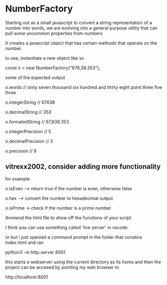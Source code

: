 NumberFactory
=============

Starting out as a small javascript to convert a string representation of a number into words,
we are evolving into a general purpose utility that can pull some uncommon properties from numbers

It creates a javascript object that has certain methods that operate on the number.


to use, instantiate a new object like so

const o = new NumberFactory("676,38.353");

some of the expected output

o.words            // sixty seven thousand six hundred and thirty eight point three five three

o.integerString    // 67638

o.decimalString    // 353

o.formatedString   // 67,638.353

o.integerPrecision // 5

o.decimalPrecision // 3

o.precision        // 8


vitrexx2002, consider adding more functionality
-----------------------------------------------
 
for example

o.isEven --> return true if the number is even, otherwise false

o.hex  --> convert the number to hexadecimal output

o.isPrime -> check if the number is a prime number


Ammend the html file to show off the functions of your script


I think you can use something called 'live server' in vscode.

or
but i just openied a command prompt in the folder that conatins index.html and ran

python3 -m http-server 8001

this starts a webserver using the current directory as its home and then the project can be accesed  by pointing my web browser to

http://localhost:8001



